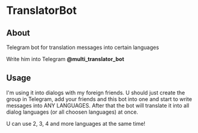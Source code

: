 # TranslatorBot

## About

Telegram bot for translation messages into certain languages

Write him into Telegram **@multi_translator_bot**

## Usage

I'm using it into dialogs with my foreign friends. U should just create the group in Telegram, add your friends and this bot into one and start to write messages into ANY LANGUAGES. After that the bot will translate it into all dialog languages (or all choosen languages) at once.

U can use 2, 3, 4 and more languages at the same time!



